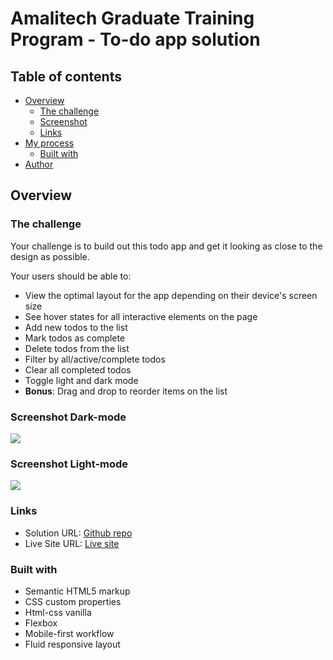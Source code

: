 # Amalitech Graduate Training Program - To-do app solution


## Table of contents

- [Overview](#overview)
  - [The challenge](#the-challenge)
  - [Screenshot](#screenshot)
  - [Links](#links)
- [My process](#my-process)
  - [Built with](#built-with)
- [Author](#author)

## Overview

### The challenge

Your challenge is to build out this todo app and get it looking as close to the design as possible.

Your users should be able to:

- View the optimal layout for the app depending on their device's screen size
- See hover states for all interactive elements on the page
- Add new todos to the list
- Mark todos as complete
- Delete todos from the list
- Filter by all/active/complete todos
- Clear all completed todos
- Toggle light and dark mode
- **Bonus**: Drag and drop to reorder items on the list

### Screenshot Dark-mode
![](images/Screenshot2.jpg)

### Screenshot Light-mode
![](images/Screenshot1.jpg)

### Links

- Solution URL: [Github repo](https://github.com/joseph-tetteh/todo-app.git)
- Live Site URL: [Live site](https://phase2-todo-app.netlify.app/)

### Built with

- Semantic HTML5 markup
- CSS custom properties
- Html-css vanilla
- Flexbox
- Mobile-first workflow
- Fluid responsive layout



